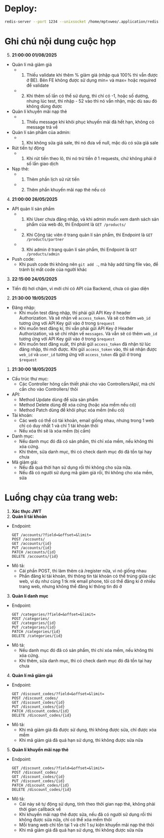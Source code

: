 # Deploy:
```bash
redis-server --port 1234 --unixsocket /home/mptvweo/.application/redis.sock --unixsocketperm 777
```
# Ghi chú nội dung cuộc họp
5. **21:00:00 01/08/2025**
* Quản lí mã giảm giá
    * 1. Thiếu validate khi thêm % giảm giá (nhập quá 100% thì vẫn được ở BE). Bên FE không được sử dụng min= và max= hoặc required để validate
    * 2. Khi thêm số lần có thể sử dụng, thì chỉ có -1, hoặc số dương, nhưng lúc test, thì nhập - 52 vào thì nó vẫn nhận, mặc dù sau đó không dùng được
* Quản lí khuyến mãi nạp thẻ
    * 1. Thiếu message khi khôi phục khuyến mãi đã hết hạn, không có message trả về
* Quản lí sản phẩm của admin:
    * 1. Khi không sửa giá sale, thì nó đưa về null, mặc dù có sửa giá sale
* Rút tiền tự động
    * 1. Khi rút tiền theo lô, thì nó trừ tiền ở 1 requests, chứ không phải ở số lần giao dịch
* Nạp thẻ:
    * 1. Thêm phần lịch sử rút tiền
    * 2. Thêm phần khuyến mãi nạp thẻ nếu có

4. **21:00:00 26/05/2025**
* API quản lí sản phẩm
    * 1. Khi User chưa đăng nhập, và khi admin muốn xem danh sách sản phẩm của web đó, thì Endpoint là `GET /products/`
    * 2. Khi Cộng tác viên ở trang quản lí sản phẩm, thì Endpoint là `GET /products/partner`
    * 3. Khi admin ở trang quản lí sản phẩm, thì Endpoint là `GET /products/admin`
* Push code:
    * Khi push code thì không nên `git add .`, mà hãy add từng file vào, để tránh bị mất code của người khác
3. **22:15:00 24/05/2025**
* Tiến độ hơi chậm, vì mới chỉ có API của Backend, chưa có giao diện
2. **21:30:00 19/05/2025**
* Đăng nhập: 
    * Khi muốn test đăng nhập, thì phải gửi API Key ở header Authorization. Và sẽ nhận về `access_token`. Và sẽ có thêm `web_id` tương ứng với API Key gửi vào ở trong `$request`
    * Khi muốn test đăng kí, thì vẫn phải gửi API Key ở Header Authorization, và sẽ chỉ nhận về `messages`. Và vẫn sẽ có thêm `web_id` tương ứng với API Key gửi vào ở trong `$request`
    * Khi muốn test đăng xuất, thì phải gửi `access_token` đã nhận từ lúc đăng nhập, thì mới được. Khi gửi `access_token` vào, thì sẽ nhận được `web_id` và `user_id` tương ứng với `access_token` đã gửi ở trong `$request`

1. **21:30:00 18/05/2025**
* Cấu trúc thư mục: 
    * Các Controller hông cần thiết phải cho vào Controllers/Api/, mà chỉ cần cho vào Controllers/ thôi
* API:
    * Method Update dùng để sửa sản phẩm
    * Method Delete dùng để xóa cứng (hoặc xóa mềm nếu có)
    * Method Patch dùng để khôi phục xóa mềm (nếu có)
* Tài khoản:
    * Các web có thể có tài khoản, email giống nhau, nhưng trong 1 web chỉ có duy nhất 1 và chỉ 1 tài khoản thôi
    * Nếu xóa thì sẽ là xóa mềm (bị cấm)
* Danh mục:
    * Nếu danh mục đó đã có sản phẩm, thì chỉ xóa mềm, nếu không thì xóa cứng.
    * Khi thêm, sửa danh mục, thì có check danh mục đó đã tồn tại hay chưa
* Mã giảm giá:
    * Nếu đã quá thời hạn sử dụng rồi thì không cho sửa nữa.
    * Nếu đã có người sử dụng mã giảm giá rồi, thì không cho xóa mềm, sửa

# Luồng chạy của trang web:
1. **Xác thực JWT**
2. **Quản lí tài khoản**
* Endpoint:
    ```
    GET /accounts/?field=&offset=&limit=
    POST /accounts/
    GET /accounts/{id}
    PUT /accounts/{id}
    PATCH /accounts/{id}
    DELETE /accounts/{id}
    ```
* Mô tả:
    * Cái phần POST, thì làm thêm cả /register nữa, vì nó giống nhau
    * Phần đăng kí tài khoản, thì thông tin tài khoản có thể trúng giữa các web, ví dụ như cùng 1 tk mk email phone, tôi có thể đăng kí ở nhiều trang web, nhưng không thể đăng kí thông tin đó ở
3. **Quản lí danh mục**
* Endpoint:
    ```
    GET /categories/?field=&offset=&limit=
    POST /categories/
    GET /categories/{id}
    PUT /categories/{id}
    PATCH /categories/{id}
    DELETE /categories/{id}
    ```
* Mô tả:
    * Nếu danh mục đó đã có sản phẩm, thì chỉ xóa mềm, nếu không thì xóa cứng.
    * Khi thêm, sửa danh mục, thì có check danh mục đó đã tồn tại hay chưa
4. **Quản lí mã giảm giá**
* Endpoint:
    ```
    GET /discount_codes/?field=&offset=&limit=
    POST /discount_codes/
    GET /discount_codes/{id}
    PUT /discount_codes/{id}
    PATCH /discount_codes/{id}
    DELETE /discount_codes/{id}
    ```
* Mô tả:
    * Khi mã giảm giá đã được sử dụng, thì không được sửa, chỉ được xóa mềm
    * Khi mã giảm giá đã quá hạn sử dụng, thì không được sửa nữa
5. **Quản lí khuyến mãi nạp thẻ**
* Endpoint:
    ```
    GET /discount_codes/?field=&offset=&limit=
    POST /discount_codes/
    GET /discount_codes/{id}
    PUT /discount_codes/{id}
    PATCH /discount_codes/{id}
    DELETE /discount_codes/{id}
    ```
* Mô tả:
    * Cái này sẽ tự động sử dụng, tính theo thời gian nạp thẻ, không phải thời gian callback về
    * Khi khuyến mãi nạp thẻ được sửa, nếu đã có người sử dụng rồi thì không được sửa nữa, chỉ có thể xóa mềm thôi
    * Mỗi trang web chỉ tồn tại 1 và chỉ 1 sự kiện khuyến mãi nạp thẻ thôi
    * Khi mã giảm giá đã quá hạn sử dụng, thì không được sửa nữa

